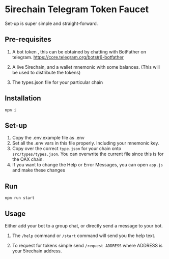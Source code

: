 # 5irechain Telegram Token Faucet

Set-up is super simple and straight-forward.

## Pre-requisites

1. A bot token , this can be obtained by chatting with BotFather on telegram. https://core.telegram.org/bots#6-botfather

2. A live 5irechain, and a wallet mnemonic with some balances. (This will be used to distribute the tokens)

3. The types.json file for your particular chain

## Installation

`npm i`

## Set-up

1. Copy the .env.example file as .env
2. Set all the .env vars in this file properly. Including your mnemonic key.
3. Copy over the correct `type.json` for your chain onto `src/types/types.json`. You can overwrite the current file since this is for the OAX chain.
4. If you want to change the Help or Error Messages, you can open `app.js` and make these changes

## Run

`npm run start`

## Usage

Either add your bot to a group chat, or directly send a message to your bot.

1. The `/help` command or `/start` command will send you the help text.

2. To request for tokens simple send `/request ADDRESS` where ADDRESS is your 5irechain address.
